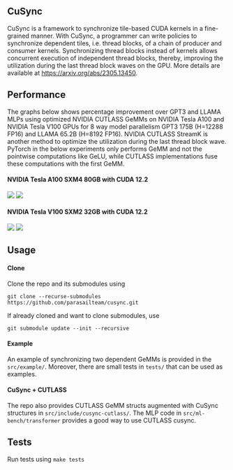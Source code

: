 CuSync
---------------------

CuSync is a framework to synchronize tile-based CUDA kernels in a fine-grained manner.
With CuSync, a programmer can write policies to synchronize dependent tiles, i.e. thread blocks, of a chain of producer and consumer kernels.
Synchronizing thread blocks instead of kernels allows concurrent execution of independent thread blocks, thereby, improving the utilization during the last thread block waves on the GPU.
More details are available at https://arxiv.org/abs/2305.13450.

## Performance

The graphs below shows percentage improvement over GPT3 and LLAMA MLPs using optimized NVIDIA CUTLASS GeMMs on NVIDIA Tesla A100 and NVIDIA Tesla V100 GPUs for 8 way model parallelism GPT3 175B (H=12288 FP16) and LLAMA 65.2B (H=8192 FP16).
NVIDIA CUTLASS StreamK is another method to optimize the utilization during the last thread block wave.
PyTorch in the below experiments only performs GeMM and not the pointwise computations like GeLU, while CUTLASS implementations fuse these computations with the first GeMM. 

#### NVIDIA Tesla A100 SXM4 80GB with CUDA 12.2
![](https://github.com/parasailteam/cusync/blob/main/src/ml-bench/plots/mlp-gpt3-a100.png?raw=true)
![](https://github.com/parasailteam/cusync/blob/main/src/ml-bench/plots/mlp-llama-a100.png?raw=true)

#### NVIDIA Tesla V100 SXM2 32GB with CUDA 12.2
![](https://github.com/parasailteam/cusync/blob/main/src/ml-bench/plots/mlp-gpt3-v100.png?raw=true)
![](https://github.com/parasailteam/cusync/blob/main/src/ml-bench/plots/mlp-llama-v100.png?raw=true)

## Usage

#### Clone
Clone the repo and its submodules using 

```git clone --recurse-submodules https://github.com/parasailteam/cusync.git```

If already cloned and want to clone submodules, use

```git submodule update --init --recursive```

#### Example
An example of synchronizing two dependent GeMMs is provided in the `src/example/`. Moreover, there are small tests in `tests/` that can be used as examples.

#### CuSync + CUTLASS

The repo also provides CUTLASS GeMM structs augmented with CuSync structures in `src/include/cusync-cutlass/`.
The MLP code in `src/ml-bench/transformer` provides a good way to use CUTLASS cusync.

## Tests

Run tests using `make tests`



